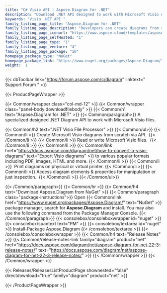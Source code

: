 ```yaml
---
title: "C# Visio API | Aspose.Diagram for .NET"
description: "Download .NET API designed to work with Microsoft Visio drawings. It allows developers to create, manipulate & convert native Visio formats. "
keywords: "Visio .NET API "
family_listing_page_title: "Aspose.Diagram for .NET"
family_listing_page_description: "Developers can create diagrams from scratch as well as easily load existing files and manipulate the elements of the diagram to export the result in other Visio formats, images or fixed-layout formats."
family_listing_page_iconurl: "https://www.aspose.cloud/templates/aspose/App_Themes/V3/images/diagram/272x272/aspose_diagram-for-net-min.png"
family_listing_page_selfHosted: "1"
family_listing_page_type: "1"
family_listing_page_venture: "4"
family_listing_page_package: "16"
homepage_package_type: "NuGet"
homepage_package_link: "https://www.nuget.org/packages/Aspose.Diagram/"
weight:  1
---
```


{{< dbToolbar link="https://forum.aspose.com/c/diagram" linktext=" Support Forum " >}}


{{< ProductPageWrapper >}}

<!-- ProductPageContent-->
{{< Common/wrapper class="col-md-12" >}}
{{< Common/wrapper class="panel-body downloadfilebody" >}}
{{< Common/h1 text="Aspose.Diagram for .NET" >}}
{{< Common/paragraph>}}
A specialized designed .NET Diagram API to work with Microsoft Visio files.

{{< Common/h2 text=".NET Visio File Processor"  >}} {{< Common/ul>}}
    {{< Common/li >}} Create Microsoft Visio diagrams from scratch via API.&nbsp; {{< /Common/li >}}
   {{< Common/li >}} Read or write Microsoft Visio files.&nbsp; {{< /Common/li >}}
   {{< Common/li >}} {{< Common/link href="https://docs.aspose.com/diagram/net/how-to-convert-a-visio-diagram/" text="Export Visio diagrams"  >}} to various popular formats including PDF, images, HTML and more. {{< /Common/li >}}
   {{< Common/li >}} &nbsp;Print diagrams on physical or virtual printer. {{< /Common/li >}}
   {{< Common/li >}} Access diagram elements & properties for manipulation or just inspection.&nbsp; {{< /Common/li >}}
 {{< /Common/ul>}}

{{< /Common/paragraph>}}
{{< Common/hr >}}
{{< Common/h4 text="Download Aspose.Diagram from NuGet"  >}}
{{< Common/paragraph class="package-instructions">}}
Open {{< Common/link href="https://www.nuget.org/packages/Aspose.Diagram/" text="NuGet"  >}} package manager, search for <b>Aspose.Diagram</b> and install. You may also use the following command from the Package Manager Console.
 {{< /Common/paragraph>}}
{{< consolebox/consoleboxwrapper id="nuget" >}}
       {{< consolebox/spantext text="PM" >}}
       {{< consolebox/textarea id="nuget" >}} Install-Package Aspose.Diagram {{< /consolebox/textarea >}}
{{< /consolebox/consoleboxwrapper >}}
{{< Common/h4 text="Release Notes"  >}}
{{< Common/release-notes-link family="diagram" product="net" href="https://docs.aspose.com/diagram/net/aspose-diagram-for-net-22-3-release-notes/" text="https://docs.aspose.com/diagram/net/aspose-diagram-for-net-22-3-release-notes/"  >}}
{{< /Common/wrapper >}}
{{< /Common/wrapper >}}

<!-- /ProductPageContent-->



<!-- ReleasesListProductPage-->
   {{< Releases/ReleasesListProductPage shownested="false"  directdownload="true" family="diagram" product="net" >}}
<!-- /ReleasesListProductPage-->

{{< /ProductPageWrapper >}}

